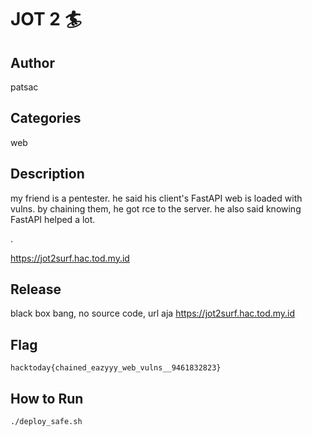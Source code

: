 # JOT 2 🏄

## Author

patsac

## Categories

web

## Description

my friend is a pentester. he said his client's FastAPI web is loaded with vulns. by chaining them, he got rce to the server. he also said knowing FastAPI helped a lot.
  
.
  
https://jot2surf.hac.tod.my.id

## Release

black box bang, no source code, url aja https://jot2surf.hac.tod.my.id

## Flag

`hacktoday{chained_eazyyy_web_vulns__9461832823}`

## How to Run

```bash
./deploy_safe.sh
```
